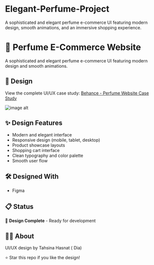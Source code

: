 # Elegant-Perfume-Project
A sophisticated and elegant perfume e-commerce UI featuring modern design, smooth animations, and an immersive shopping experience.

# 🌸 Perfume E-Commerce Website

A sophisticated and elegant perfume e-commerce UI featuring modern design and smooth animations.

## 🎨 Design

View the complete UI/UX case study: [Behance - Perfume Website Case Study](https://www.behance.net/gallery/232632015/Perfume-Website-UIUX-Case-Study)

![image alt](https://github.com/tahsinadia/Elegant-Perfume-Project/blob/3ad0a55c5e41e8e74fc56161b3dc26fd98e6b946/Case%20Study.png)

## ✨ Design Features

- Modern and elegant interface
- Responsive design (mobile, tablet, desktop)
- Product showcase layouts
- Shopping cart interface
- Clean typography and color palette
- Smooth user flow

## 🛠️ Designed With

- Figma

## 📋 Status

🎨 **Design Complete** - Ready for development

## 👩‍💻 About

UI/UX design by Tahsina Hasnat ( Dia)

⭐ Star this repo if you like the design!

